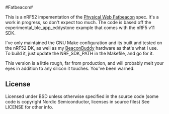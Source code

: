 #Fatbeacon#

This is a nRF52 impementation of the [Physical Web Fatbeacon](https://github.com/google/physical-web/issues/784) spec.  It's a work in progress, so don't expect too much.
The code is based off the experimental_ble_app_eddystone example that comes with the nRF5 v11 SDK.

I've only maintained the GNU Make configuration and its built and tested on the nRF52 DK, as well as my [BeaconBuddy](https://github.com/angst7/BeaconBuddy) hardware as that's what I use.
To build it, just update the NRF_SDK_PATH in the Makefile, and go for it.    

This version is a little rough, far from production, and will probably melt your eyes in addition to any silicon it touches.  You've been warned.

## License ##
Licensed under BSD unless otherwise specified in the source code (some code is copyright Nordic Semiconductor, licenses in source files)
See LICENSE for other info.
